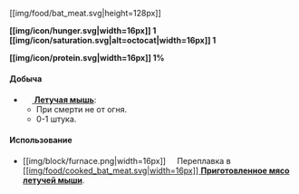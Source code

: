 [[img/food/bat_meat.svg|height=128px]]

**[[img/icon/hunger.svg|width=16px]] 1 [[img/icon/saturation.svg|alt=octocat|width=16px]] 1**

**[[img/icon/protein.svg|width=16px]] 1%**

#### Добыча
- [<img src="https://gamepedia.cursecdn.com/minecraft_gamepedia/f/f7/Bat_(Hang).png" width="16"> **Летучая мышь**](https://github.com/SoSeDiK-Universe/Wiki/wiki/Летучая-мышь):
  - При смерти не от огня.
  - 0-1 штука.

#### Использование
- [[img/block/furnace.png|width=16px]]<img src="https://gamepedia.cursecdn.com/minecraft_gamepedia/b/ba/Smoker.png" width="16"> Переплавка в [[[img/food/cooked_bat_meat.svg|width=16px]] **Приготовленное мясо летучей мыши**](https://github.com/SoSeDiK-Universe/Wiki/wiki/Приготовленное-мясо-летучей-мыши).